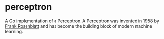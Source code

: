 # perceptron
A Go implementation of a Perceptron. A Perceptron was invented in 1958 by [Frank Rosenblatt](https://en.wikipedia.org/wiki/Frank_Rosenblatt) and has become the building block of modern machine learning.
